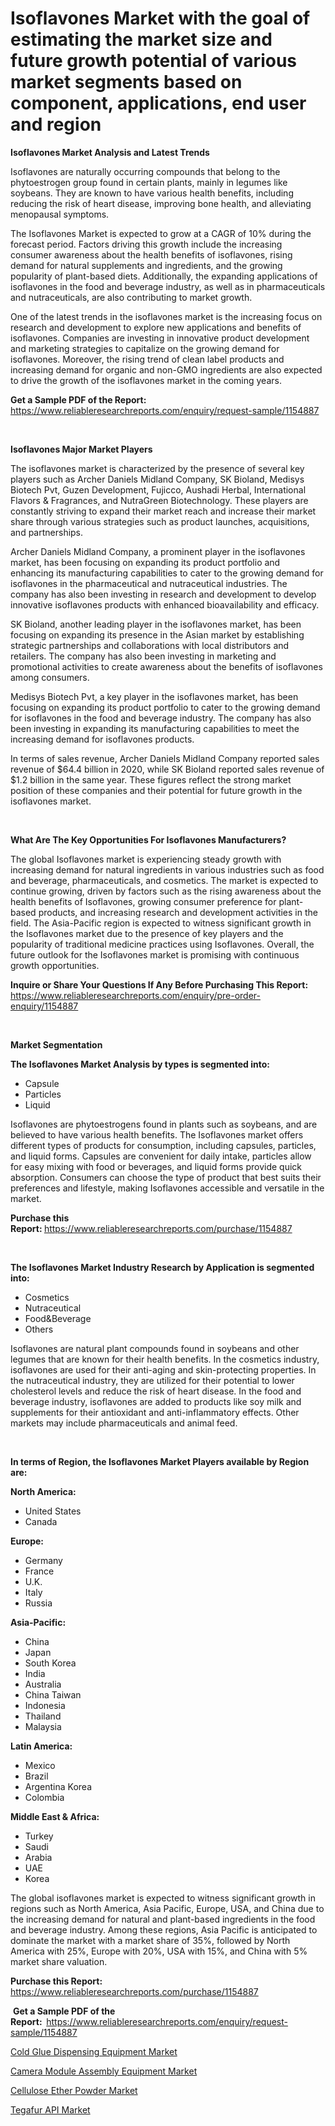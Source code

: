 <p><h1>Isoflavones Market with the goal of estimating the market size and future growth potential of various market segments based on component, applications, end user and region</h1></p><p><strong>Isoflavones Market Analysis and Latest Trends</strong></p>
<p><p>Isoflavones are naturally occurring compounds that belong to the phytoestrogen group found in certain plants, mainly in legumes like soybeans. They are known to have various health benefits, including reducing the risk of heart disease, improving bone health, and alleviating menopausal symptoms.</p><p>The Isoflavones Market is expected to grow at a CAGR of 10% during the forecast period. Factors driving this growth include the increasing consumer awareness about the health benefits of isoflavones, rising demand for natural supplements and ingredients, and the growing popularity of plant-based diets. Additionally, the expanding applications of isoflavones in the food and beverage industry, as well as in pharmaceuticals and nutraceuticals, are also contributing to market growth.</p><p>One of the latest trends in the isoflavones market is the increasing focus on research and development to explore new applications and benefits of isoflavones. Companies are investing in innovative product development and marketing strategies to capitalize on the growing demand for isoflavones. Moreover, the rising trend of clean label products and increasing demand for organic and non-GMO ingredients are also expected to drive the growth of the isoflavones market in the coming years.</p></p>
<p><strong>Get a Sample PDF of the Report:&nbsp;</strong> <a href="https://www.reliableresearchreports.com/enquiry/request-sample/1154887">https://www.reliableresearchreports.com/enquiry/request-sample/1154887</a></p>
<p>&nbsp;</p>
<p><strong>Isoflavones Major Market Players</strong></p>
<p><p>The isoflavones market is characterized by the presence of several key players such as Archer Daniels Midland Company, SK Bioland, Medisys Biotech Pvt, Guzen Development, Fujicco, Aushadi Herbal, International Flavors & Fragrances, and NutraGreen Biotechnology. These players are constantly striving to expand their market reach and increase their market share through various strategies such as product launches, acquisitions, and partnerships.</p><p>Archer Daniels Midland Company, a prominent player in the isoflavones market, has been focusing on expanding its product portfolio and enhancing its manufacturing capabilities to cater to the growing demand for isoflavones in the pharmaceutical and nutraceutical industries. The company has also been investing in research and development to develop innovative isoflavones products with enhanced bioavailability and efficacy.</p><p>SK Bioland, another leading player in the isoflavones market, has been focusing on expanding its presence in the Asian market by establishing strategic partnerships and collaborations with local distributors and retailers. The company has also been investing in marketing and promotional activities to create awareness about the benefits of isoflavones among consumers.</p><p>Medisys Biotech Pvt, a key player in the isoflavones market, has been focusing on expanding its product portfolio to cater to the growing demand for isoflavones in the food and beverage industry. The company has also been investing in expanding its manufacturing capabilities to meet the increasing demand for isoflavones products.</p><p>In terms of sales revenue, Archer Daniels Midland Company reported sales revenue of $64.4 billion in 2020, while SK Bioland reported sales revenue of $1.2 billion in the same year. These figures reflect the strong market position of these companies and their potential for future growth in the isoflavones market.</p></p>
<p>&nbsp;</p>
<p><strong>What Are The Key Opportunities For Isoflavones Manufacturers?</strong></p>
<p><p>The global Isoflavones market is experiencing steady growth with increasing demand for natural ingredients in various industries such as food and beverage, pharmaceuticals, and cosmetics. The market is expected to continue growing, driven by factors such as the rising awareness about the health benefits of Isoflavones, growing consumer preference for plant-based products, and increasing research and development activities in the field. The Asia-Pacific region is expected to witness significant growth in the Isoflavones market due to the presence of key players and the popularity of traditional medicine practices using Isoflavones. Overall, the future outlook for the Isoflavones market is promising with continuous growth opportunities.</p></p>
<p><strong>Inquire or Share Your Questions If Any Before Purchasing This Report:</strong> <a href="https://www.reliableresearchreports.com/enquiry/pre-order-enquiry/1154887">https://www.reliableresearchreports.com/enquiry/pre-order-enquiry/1154887</a></p>
<p>&nbsp;</p>
<p><strong>Market Segmentation</strong></p>
<p><strong>The Isoflavones Market Analysis by types is segmented into:</strong></p>
<p><ul><li>Capsule</li><li>Particles</li><li>Liquid</li></ul></p>
<p><p>Isoflavones are phytoestrogens found in plants such as soybeans, and are believed to have various health benefits. The Isoflavones market offers different types of products for consumption, including capsules, particles, and liquid forms. Capsules are convenient for daily intake, particles allow for easy mixing with food or beverages, and liquid forms provide quick absorption. Consumers can choose the type of product that best suits their preferences and lifestyle, making Isoflavones accessible and versatile in the market.</p></p>
<p><strong>Purchase this Report:&nbsp;</strong><a href="https://www.reliableresearchreports.com/purchase/1154887">https://www.reliableresearchreports.com/purchase/1154887</a></p>
<p>&nbsp;</p>
<p><strong>The Isoflavones Market Industry Research by Application is segmented into:</strong></p>
<p><ul><li>Cosmetics</li><li>Nutraceutical</li><li>Food&Beverage</li><li>Others</li></ul></p>
<p><p>Isoflavones are natural plant compounds found in soybeans and other legumes that are known for their health benefits. In the cosmetics industry, isoflavones are used for their anti-aging and skin-protecting properties. In the nutraceutical industry, they are utilized for their potential to lower cholesterol levels and reduce the risk of heart disease. In the food and beverage industry, isoflavones are added to products like soy milk and supplements for their antioxidant and anti-inflammatory effects. Other markets may include pharmaceuticals and animal feed.</p></p>
<p>&nbsp;</p>
<p><strong>In terms of Region, the Isoflavones Market Players available by Region are:</strong></p>
<p>
    <p> <strong> North America: </strong>
        <ul>
            <li>United States</li>
            <li>Canada</li>
        </ul>
        </p> 
    <p> <strong> Europe: </strong>
        <ul>
            <li>Germany</li>
            <li>France</li>
            <li>U.K.</li>
            <li>Italy</li>
            <li>Russia</li>
        </ul>
        </p> 
    <p> <strong> Asia-Pacific: </strong>
        <ul>
            <li>China</li>
            <li>Japan</li>
            <li>South Korea</li>
            <li>India</li>
            <li>Australia</li>
            <li>China Taiwan</li>
            <li>Indonesia</li>
            <li>Thailand</li>
            <li>Malaysia</li>
        </ul>
        </p> 
    <p> <strong> Latin America: </strong>
        <ul>
            <li>Mexico</li>
            <li>Brazil</li>
            <li>Argentina Korea</li>
            <li>Colombia</li>
        </ul>
        </p> 
    <p> <strong> Middle East & Africa: </strong>
        <ul>
            <li>Turkey</li>
            <li>Saudi</li>
            <li>Arabia</li>
            <li>UAE</li>
            <li>Korea</li>
        </ul>
    </p>
    </p>
<p><p>The global isoflavones market is expected to witness significant growth in regions such as North America, Asia Pacific, Europe, USA, and China due to the increasing demand for natural and plant-based ingredients in the food and beverage industry. Among these regions, Asia Pacific is anticipated to dominate the market with a market share of 35%, followed by North America with 25%, Europe with 20%, USA with 15%, and China with 5% market share valuation.</p></p>
<p><strong>Purchase this Report: </strong><a href="https://www.reliableresearchreports.com/purchase/1154887">https://www.reliableresearchreports.com/purchase/1154887</a></p>
<p>&nbsp;<strong>Get a Sample PDF of the Report:&nbsp;&nbsp;</strong><a href="https://www.reliableresearchreports.com/enquiry/request-sample/1154887">https://www.reliableresearchreports.com/enquiry/request-sample/1154887</a></p>
<p><strong></strong></p>
<p><p><a href="https://view.publitas.com/reportprime-1/cold-glue-dispensing-equipment-market-research-report-the-key-to-successful-business-strategy-forecasted-for-period-from-2023-2030/">Cold Glue Dispensing Equipment Market</a></p><p><a href="https://view.publitas.com/reportprime-1/camera-module-assembly-equipment-market-provides-detailed-segmentation-of-this-market-based-on-type-application-and-region-and-forecast-for-the-period-from-2023-2030/">Camera Module Assembly Equipment Market</a></p><p><a href="https://view.publitas.com/reportprime-1/cellulose-ether-powder-market-a-comprehensive-report-of-its-market-share-growth-trends-2023-2030/">Cellulose Ether Powder Market</a></p><p><a href="https://butternut-bug-553.notion.site/Tegafur-API-Market-Dynamics-2024-2031-Also-about-Its-Market-Trends-Projections-and-Opportunities-4e90c7881d034c39b7d05c78cd1cc4a2">Tegafur API Market</a></p></p>